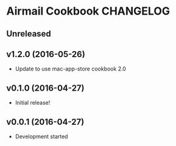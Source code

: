 Airmail Cookbook CHANGELOG
==========================

Unreleased
----------

v1.2.0 (2016-05-26)
-------------------
- Update to use mac-app-store cookbook 2.0

v0.1.0 (2016-04-27)
-------------------
- Initial release!

v0.0.1 (2016-04-27)
-------------------
- Development started
